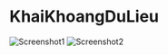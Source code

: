# KhaiKhoangDuLieu
![Screenshot1](https://user-images.githubusercontent.com/97358392/230854306-ae66ff86-e535-4d0d-b180-657a78e99a2d.png)
![Screenshot2](https://user-images.githubusercontent.com/97358392/230854319-b4c73522-4e33-4a7d-bd40-e0bd6d2a0d81.png)


